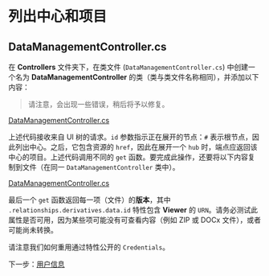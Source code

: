 # 列出中心和项目

## DataManagementController.cs

在 **Controllers** 文件夹下，在类文件 (`DataManagementController.cs`) 中创建一个名为 **DataManagementController** 的类（类与类文件名称相同），并添加以下内容：

> 请注意，会出现一些错误，稍后将予以修复。

[DataManagementController.cs](_snippets/viewhubmodels/netcore/DataManagementController.1.cs ':include :type=code csharp')

上述代码接收来自 UI 树的请求。`id` 参数指示正在展开的节点：`#` 表示根节点，因此列出中心。之后，它包含资源的 `href`，因此在展开一个 `hub` 时，端点应返回该中心的项目。上述代码调用不同的 `get` 函数。要完成此操作，还要将以下内容复制到文件（在同一 `DataManagementController` 类中）。

[DataManagementController.cs](_snippets/viewhubmodels/netcore/DataManagementController.2.cs ':include :type=code csharp')

最后一个 `get` 函数返回每一项（文件）的**版本**，其中 `.relationships.derivatives.data.id` 特性包含 **Viewer** 的 `URN`。请务必测试此属性是否可用，因为某些项可能没有可查看内容（例如 ZIP 或 DOCx 文件），或者可能尚未转换。

请注意我们如何重用通过特性公开的 `Credentials`。

下一步：[用户信息](/zh-CN/oauth/user/readme)